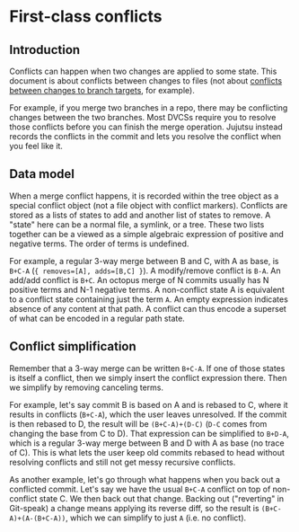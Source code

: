 # First-class conflicts

## Introduction

Conflicts can happen when two changes are applied to some state. This document
is about conflicts between changes to files (not about
[conflicts between changes to branch targets](concurrency.md), for example).

For example, if you merge two branches in a repo, there may be conflicting
changes between the two branches. Most DVCSs require you to resolve those
conflicts before you can finish the merge operation. Jujutsu instead records the
conflicts in the commit and lets you resolve the conflict when you feel like it.

## Data model

When a merge conflict happens, it is recorded within the tree object as a
special conflict object (not a file object with conflict markers). Conflicts are
stored as a lists of states to add and another list of states to remove. A
"state" here can be a normal file, a symlink, or a tree. These two lists
together can be a viewed as a simple algebraic expression of positive and
negative terms. The order of terms is undefined.

For example, a regular 3-way merge between B and C, with A as base, is `B+C-A`
(`{ removes=[A], adds=[B,C] }`). A modify/remove conflict is `B-A`. An add/add
conflict is `B+C`. An octopus merge of N commits usually has N positive terms
and N-1 negative terms. A non-conflict state A is equivalent to a conflict state
containing just the term `A`. An empty expression indicates absence of any
content at that path. A conflict can thus encode a superset of what can be
encoded in a regular path state.

## Conflict simplification

Remember that a 3-way merge can be written `B+C-A`. If one of those states is
itself a conflict, then we simply insert the conflict expression there. Then we
simplify by removing canceling terms.

For example, let's say commit B is based on A and is rebased to C, where it
results in conflicts (`B+C-A`), which the user leaves unresolved. If the commit
is then rebased to D, the result will be `(B+C-A)+(D-C)` (`D-C` comes from
changing the base from C to D). That expression can be simplified to `B+D-A`,
which is a regular 3-way merge between B and D with A as base (no trace of C).
This is what lets the user keep old commits rebased to head without resolving
conflicts and still not get messy recursive conflicts.

As another example, let's go through what happens when you back out a conflicted
commit. Let's say we have the usual `B+C-A` conflict on top of non-conflict
state C. We then back out that change. Backing out ("reverting" in Git-speak) a
change means applying its reverse diff, so the result is `(B+C-A)+(A-(B+C-A))`,
which we can simplify to just `A` (i.e. no conflict).
